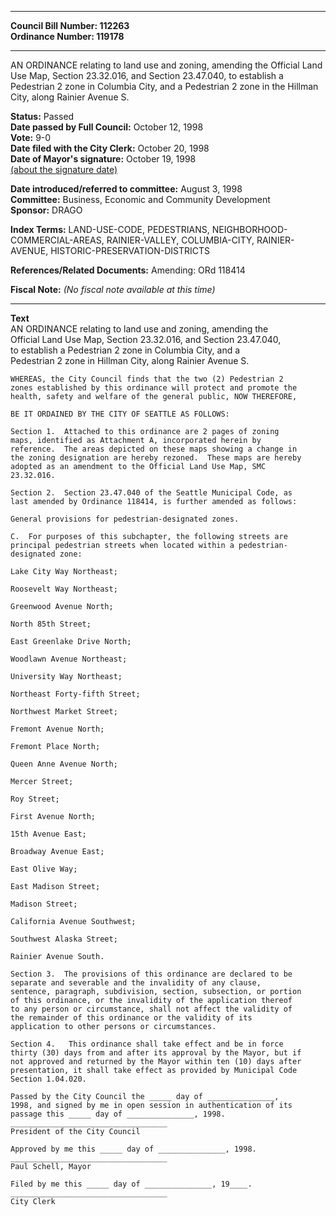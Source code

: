 * * * * *  
  
**Council Bill Number: [](#h0)[](#h2)112263**   
**Ordinance Number: 119178**  
  
* * * * *  
  
AN ORDINANCE relating to land use and zoning, amending the Official Land Use Map, Section 23.32.016, and Section 23.47.040, to establish a Pedestrian 2 zone in Columbia City, and a Pedestrian 2 zone in the Hillman City, along Rainier Avenue S.  
  
**Status:** Passed   
**Date passed by Full Council:** October 12, 1998   
**Vote:** 9-0   
**Date filed with the City Clerk:** October 20, 1998   
**Date of Mayor's signature:** October 19, 1998   
[(about the signature date)](/~public/approvaldate.htm)   
  
  
**Date introduced/referred to committee:** August 3, 1998   
**Committee:** Business, Economic and Community Development   
**Sponsor:** DRAGO   
  
**Index Terms:** LAND-USE-CODE, PEDESTRIANS, NEIGHBORHOOD-COMMERCIAL-AREAS, RAINIER-VALLEY, COLUMBIA-CITY, RAINIER-AVENUE, HISTORIC-PRESERVATION-DISTRICTS  
  
**References/Related Documents:** Amending: ORd 118414  
  
**Fiscal Note:** *(No fiscal note available at this time)*  
  
* * * * *  
  
**Text**  
    AN ORDINANCE relating to land use and zoning, amending the  
    Official Land Use Map, Section 23.32.016, and Section 23.47.040,  
    to establish a Pedestrian 2 zone in Columbia City, and a  
    Pedestrian 2 zone in Hillman City, along Rainier Avenue S.  
  
    WHEREAS, the City Council finds that the two (2) Pedestrian 2  
    zones established by this ordinance will protect and promote the  
    health, safety and welfare of the general public, NOW THEREFORE,  
  
    BE IT ORDAINED BY THE CITY OF SEATTLE AS FOLLOWS:  
  
    Section 1.  Attached to this ordinance are 2 pages of zoning  
    maps, identified as Attachment A, incorporated herein by  
    reference.  The areas depicted on these maps showing a change in  
    the zoning designation are hereby rezoned.  These maps are hereby  
    adopted as an amendment to the Official Land Use Map, SMC  
    23.32.016.  
  
    Section 2.  Section 23.47.040 of the Seattle Municipal Code, as  
    last amended by Ordinance 118414, is further amended as follows:  
  
    General provisions for pedestrian-designated zones.  
  
    C.  For purposes of this subchapter, the following streets are  
    principal pedestrian streets when located within a pedestrian-  
    designated zone:  
  
    Lake City Way Northeast;  
  
    Roosevelt Way Northeast;  
  
    Greenwood Avenue North;  
  
    North 85th Street;  
  
    East Greenlake Drive North;  
  
    Woodlawn Avenue Northeast;  
  
    University Way Northeast;  
  
    Northeast Forty-fifth Street;  
  
    Northwest Market Street;  
  
    Fremont Avenue North;  
  
    Fremont Place North;  
  
    Queen Anne Avenue North;  
  
    Mercer Street;  
  
    Roy Street;  
  
    First Avenue North;  
  
    15th Avenue East;  
  
    Broadway Avenue East;  
  
    East Olive Way;  
  
    East Madison Street;  
  
    Madison Street;  
  
    California Avenue Southwest;  
  
    Southwest Alaska Street;  
  
    Rainier Avenue South.  
  
    Section 3.  The provisions of this ordinance are declared to be  
    separate and severable and the invalidity of any clause,  
    sentence, paragraph, subdivision, section, subsection, or portion  
    of this ordinance, or the invalidity of the application thereof  
    to any person or circumstance, shall not affect the validity of  
    the remainder of this ordinance or the validity of its  
    application to other persons or circumstances.  
  
    Section 4.   This ordinance shall take effect and be in force  
    thirty (30) days from and after its approval by the Mayor, but if  
    not approved and returned by the Mayor within ten (10) days after  
    presentation, it shall take effect as provided by Municipal Code  
    Section 1.04.020.  
  
    Passed by the City Council the _____ day of _______________,  
    1998, and signed by me in open session in authentication of its  
    passage this _____ day of _______________, 1998.  
    ___________________________________  
    President of the City Council  
  
    Approved by me this _____ day of _______________, 1998.  
    ___________________________________  
    Paul Schell, Mayor  
  
    Filed by me this _____ day of _______________, 19____.  
    ___________________________________  
    City Clerk  
